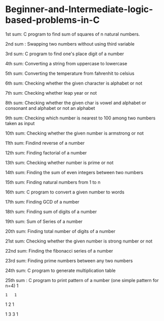 # Beginner-and-Intermediate-logic-based-problems-in-C

1st sum: C program to find sum of squares of n natural numbers.

2nd sum : Swapping two numbers without using third variable

3rd sum: C program to find one's place digit of a number

4th sum: Converting a string from uppercase to lowercase

5th sum: Converting the temperature from fahrenhit to celsius

6th sum: Checking whether the given character is alphabet or not

7th sum: Checking whether leap year or not

8th sum: Checking whether the given char is vowel and alphabet or consonant and alphabet or not an alphabet

9th sum: Checking which number is nearest to 100 among two numbers taken as input

10th sum: Checking whether the given number is armstrong or not

11th sum: Findind reverse of a number

12th sum: Finding factorial of a number

13th sum: Checking whether number is prime or not

14th sum: Finding the sum of even integers between two numbers

15th sum: Finding natural numbers from 1 to n

16th sum: C program to convert a given number to words

17th sum: Finding GCD of a number

18th sum: Finding sum of digits of a number

19th sum: Sum of Series of a number

20th sum: Finding total number of digits of a number

21st sum: Checking whether the given number is strong number or not

22nd sum: Finding the fibonacci series of a number

23rd sum: Finding prime numbers between  any two numbers

24th sum: C program to generate multiplication table

25th sum : C program to print pattern of a number (one simple pattern for n=4)
      1
      
    1   1
    
  1   2   1
  
1   3    3   1   
